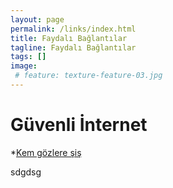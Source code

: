 ```yaml
---
layout: page
permalink: /links/index.html
title: Faydalı Bağlantılar
tagline: Faydalı Bağlantılar
tags: []
image:
 # feature: texture-feature-03.jpg
---
```


# Güvenli İnternet

*[Kem gözlere şiş](https://kemgozleresis.org.tr/tr/masaustu/)

sdgdsg
